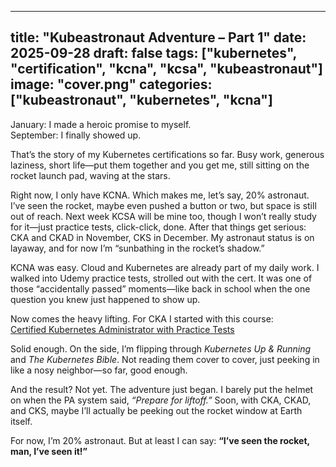 
---
title: "Kubeastronaut Adventure – Part 1"
date: 2025-09-28
draft: false
tags: ["kubernetes", "certification", "kcna", "kcsa", "kubeastronaut"]
image: "cover.png"
categories: ["kubeastronaut", "kubernetes", "kcna"]
---

January: I made a heroic promise to myself.  
September: I finally showed up.  

That’s the story of my Kubernetes certifications so far. Busy work, generous laziness, short life—put them together and you get me, still sitting on the rocket launch pad, waving at the stars.  

Right now, I only have KCNA. Which makes me, let’s say, 20% astronaut. I’ve seen the rocket, maybe even pushed a button or two, but space is still out of reach. Next week KCSA will be mine too, though I won’t really study for it—just practice tests, click-click, done. After that things get serious: CKA and CKAD in November, CKS in December. My astronaut status is on layaway, and for now I’m “sunbathing in the rocket’s shadow.”  

KCNA was easy. Cloud and Kubernetes are already part of my daily work. I walked into Udemy practice tests, strolled out with the cert. It was one of those “accidentally passed” moments—like back in school when the one question you knew just happened to show up.  

Now comes the heavy lifting. For CKA I started with this course:  
[Certified Kubernetes Administrator with Practice Tests](https://www.udemy.com/course/certified-kubernetes-administrator-with-practice-tests/)  

Solid enough. On the side, I’m flipping through *Kubernetes Up & Running* and *The Kubernetes Bible*. Not reading them cover to cover, just peeking in like a nosy neighbor—so far, good enough.  

And the result? Not yet. The adventure just began. I barely put the helmet on when the PA system said, *“Prepare for liftoff.”* Soon, with CKA, CKAD, and CKS, maybe I’ll actually be peeking out the rocket window at Earth itself.  

For now, I’m 20% astronaut. But at least I can say: **“I’ve seen the rocket, man, I’ve seen it!”**
